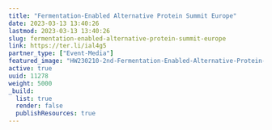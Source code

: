 ```yaml
---
title: "Fermentation-Enabled Alternative Protein Summit Europe"
date: 2023-03-13 13:40:26
lastmod: 2023-03-13 13:40:26
slug: fermentation-enabled-alternative-protein-summit-europe
link: https://ter.li/ial4g5
partner_type: ["Event-Media"]
featured_image: "HW230210-2nd-Fermentation-Enabled-Alternative-Protein-Europe-logo-2048x412_1.png"
active: true
uuid: 11278
weight: 5000
_build:
  list: true
  render: false
  publishResources: true
---
```

